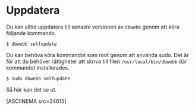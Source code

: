 Uppdatera
==================================

Du kan alltid uppdatera till senaste versionen av `dbwebb` genom att köra följande kommando.

```text
$ dbwebb selfupdate
```

Du kan behöva köra kommandot som root genom att använda sudo. Det är för att du behöver rättigheter att skriva till filen `/usr/local/bin/dbwebb` där kommandot installerades.

```text
$ sudo dbwebb selfupdate
```

Så här kan det se ut.

[ASCIINEMA src=24615]
